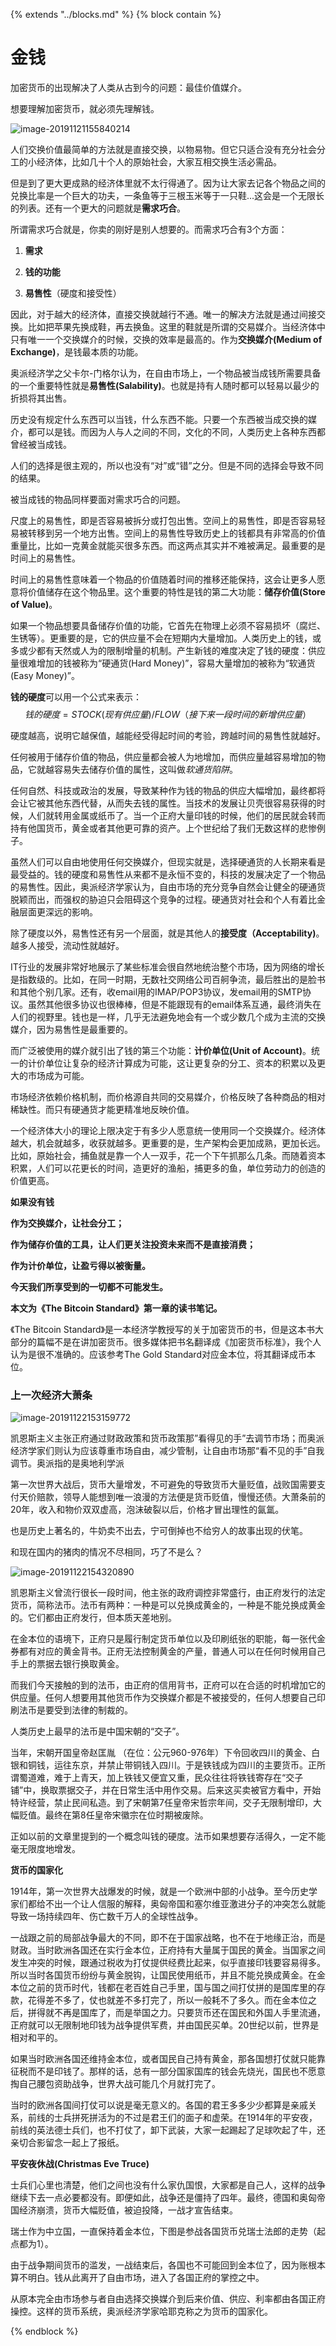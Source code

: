 {% extends "../blocks.md" %} {% block contain %}


# 金钱

加密货币的出现解决了人类从古到今的问题：最佳价值媒介。

想要理解加密货币，就必须先理解钱。

![image-20191121155840214](../assets/images/image-20191121155840214.png)

人们交换价值最简单的方法就是直接交换，以物易物。但它只适合没有充分社会分工的小经济体，比如几十个人的原始社会，大家互相交换生活必需品。



但是到了更大更成熟的经济体里就不太行得通了。因为让大家去记各个物品之间的兑换比率是一个巨大的功夫，一条鱼等于三根玉米等于一只鞋...这会是一个无限长的列表。还有一个更大的问题就是**需求巧合**。



所谓需求巧合就是，你卖的刚好是别人想要的。而需求巧合有3个方面：

1. **需求**

2. **钱的功能**

3. **易售性**（硬度和接受性）

   

因此，对于越大的经济体，直接交换就越行不通。唯一的解决方法就是通过间接交换。比如把苹果先换成鞋，再去换鱼。这里的鞋就是所谓的交易媒介。当经济体中只有唯一一个交换媒介的时候，交换的效率是最高的。作为**交换媒介(Medium of Exchange)**，是钱最本质的功能。



奥派经济学之父卡尔-门格尔认为，在自由市场上，一个物品被当成钱所需要具备的一个重要特性就是**易售性(Salability)**。也就是持有人随时都可以轻易以最少的折损将其出售。



历史没有规定什么东西可以当钱，什么东西不能。只要一个东西被当成交换的媒介，都可以是钱。而因为人与人之间的不同，文化的不同，人类历史上各种东西都曾经被当成钱。

人们的选择是很主观的，所以也没有“对”或“错”之分。但是不同的选择会导致不同的结果。

被当成钱的物品同样要面对需求巧合的问题。



尺度上的易售性，即是否容易被拆分或打包出售。空间上的易售性，即是否容易轻易被转移到另一个地方出售。空间上的易售性导致历史上的钱都具有非常高的价值重量比，比如一克黄金就能买很多东西。而这两点其实并不难被满足。最重要的是时间上的易售性。



时间上的易售性意味着一个物品的价值随着时间的推移还能保持，这会让更多人愿意将价值储存在这个物品里。这个重要的特性是钱的第二大功能：**储存价值(Store of Value)**。



如果一个物品想要具备储存价值的功能，它首先在物理上必须不容易损坏（腐烂、生锈等）。更重要的是，它的供应量不会在短期内大量增加。人类历史上的钱，或多或少都有天然或人为的限制增量的机制。产生新钱的难度决定了钱的硬度：供应量很难增加的钱被称为“硬通货(Hard Money)”，容易大量增加的被称为“软通货(Easy Money)”。



**钱的硬度**可以用一个公式来表示：
$$
钱的硬度=STOCK(现有供应量)/FLOW（接下来一段时间的新增供应量）
$$


硬度越高，说明它越保值，越能经受得起时间的考验，跨越时间的易售性就越好。



任何被用于储存价值的物品，供应量都会被人为地增加，而供应量越容易增加的物品，它就越容易失去储存价值的属性，这叫做*软通货陷阱*。



任何自然、科技或政治的发展，导致某种作为钱的物品的供应大幅增加，最终都将会让它被其他东西代替，从而失去钱的属性。当技术的发展让贝壳很容易获得的时候，人们就转用金属或纸币了。当一个正府大量印钱的时候，他们的居民就会转而持有他国货币，黄金或者其他更可靠的资产。上个世纪给了我们无数这样的悲惨例子。



虽然人们可以自由地使用任何交换媒介，但现实就是，选择硬通货的人长期来看是最受益的。钱的硬度和易售性从来都不是永恒不变的，科技的发展决定了一个物品的易售性。因此，奥派经济学家认为，自由市场的充分竞争自然会让健全的硬通货脱颖而出，而强权的胁迫只会阻碍这个竞争的过程。硬通货对社会和个人有着比金融层面更深远的影响。



除了硬度以外，易售性还有另一个层面，就是其他人的**接受度（Acceptability)**。越多人接受，流动性就越好。



IT行业的发展非常好地展示了某些标准会很自然地统治整个市场，因为网络的增长是指数级的。比如，在同一时期，无数社交网络公司百舸争流，最后胜出的是脸书和其他个别几家。还有，收email用的IMAP/POP3协议，发email用的SMTP协议。虽然其他很多协议也很棒棒，但是不能跟现有的email体系互通，最终消失在人们的视野里。钱也是一样，几乎无法避免地会有一个或少数几个成为主流的交换媒介，因为易售性是最重要的。



而广泛被使用的媒介就引出了钱的第三个功能：**计价单位(Unit of Account)**。统一的计价单位让复杂的经济计算成为可能，这让更复杂的分工、资本的积累以及更大的市场成为可能。



市场经济依赖价格机制，而价格源自共同的交易媒介，价格反映了各种商品的相对稀缺性。而只有硬通货才能更精准地反映价值。



一个经济体大小的理论上限决定于有多少人愿意统一使用同一个交换媒介。经济体越大，机会就越多，收获就越多。更重要的是，生产架构会更加成熟，更加长远。比如，原始社会，捕鱼就是靠一个人一双手，花一个下午抓那么几条。而随着资本积累，人们可以花更长的时间，造更好的渔船，捕更多的鱼，单位劳动力的创造的价值更高。



**如果没有钱**

**作为交换媒介，让社会分工；**

**作为储存价值的工具，让人们更关注投资未来而不是直接消费；**

**作为计价单位，让盈亏得以被衡量。**



**今天我们所享受到的一切都不可能发生。**



**本文为《The Bitcoin Standard》第一章的读书笔记。**

《The Bitcoin Standard》是一本经济学教授写的关于加密货币的书，但是这本书大部分的篇幅不是在讲加密货币。很多媒体把书名翻译成《加密货币标准》，我个人认为是很不准确的。应该参考The Gold Standard对应金本位，将其翻译成币本位。



### **上一次经济大萧条**



![image-20191122153159772](../assets/images/image-20191122153159772.png)



​       凯恩斯主义主张正府通过财政政策和货币政策那”看得见的手”去调节市场；而奥派经济学家们则认为应该尊重市场自由，减少管制，让自由市场那“看不见的手”自我调节。奥派指的是奥地利学派

第一次世界大战后，货币大量增发，不可避免的导致货币大量贬值，战败国需要支付天价赔款，领导人能想到唯一浪漫的方法便是货币贬值，慢慢还债。大萧条前的20年，收入和物价双双虚高，泡沫破裂以后，价格才冒出理性的氤氲。

也是历史上著名的，牛奶卖不出去，宁可倒掉也不给穷人的故事出现的伏笔。

和现在国内的猪肉的情况不尽相同，巧了不是么？

![image-20191122154320890](../assets/images/image-20191122154320890.png)



凯恩斯主义曾流行很长一段时间，他主张的政府调控非常盛行，由正府发行的法定货币，简称法币。法币有两种：一种是可以兑换成黄金的，一种是不能兑换成黄金的。它们都由正府发行，但本质天差地别。



在金本位的语境下，正府只是履行制定货币单位以及印刷纸张的职能，每一张代金券都有对应的黄金背书。正府无法控制黄金的产量，普通人可以在任何时候用自己手上的票据去银行换取黄金。



而我们今天接触的到的法币，由正府的信用背书，正府可以在合适的时机增加它的供应量。任何人想要用其他货币作为交换媒介都是不被接受的，任何人想要自己印刷法币是要受到法律的制裁的。



人类历史上最早的法币是中国宋朝的“交子”。



当年，宋朝开国皇帝赵匡胤 （在位：公元960-976年）下令回收四川的黄金、白银和铜钱，运往东京，并禁止带铜钱入四川。于是铁钱成为四川的主要货币。正所谓蜀道难，难于上青天，加上铁钱又便宜又重，民众往往将铁钱寄存在“交子铺”中，换取票据交子，并在日常生活中用作交易。后来这买卖被官方看中，开始特许经营，禁止民间私造。到了宋朝第7任皇帝宋哲宗年间，交子无限制增印，大幅贬值。最终在第8任皇帝宋徽宗在位时期被废除。



正如以前的文章里提到的一个概念叫钱的硬度。法币如果想要存活得久，一定不能毫无限度地增发。





**货币的国家化**



1914年，第一次世界大战爆发的时候，就是一个欧洲中部的小战争。至今历史学家们都给不出一个让人信服的解释，奥匈帝国和塞尔维亚激进分子的冲突怎么就能导致一场持续四年、伤亡数千万人的全球性战争。



一战跟之前的局部战争最大的不同，即不在于国家战略，也不在于地缘正治，而是财政。当时欧洲各国还在实行金本位，正府持有大量属于国民的黄金。当国家之间发生冲突的时候，跟通过税收为打仗提供经费比起来，似乎直接印钱要容易得多。所以当时各国货币纷纷与黄金脱钩，让国民使用纸币，并且不能兑换成黄金。在金本位之前的货币时代，钱都在老百姓自己手里，国与国之间打仗拼的是国库里的存款，花得差不多了，仗也就差不多打完了，所以一般耗不了多久。而在金本位之后，拼得就不再是国库了，而是举国之力。只要货币还在国民和外国人手里流通，正府就可以无限制地印钱为战争提供军费，并由国民买单。20世纪以前，世界是相对和平的。



如果当时欧洲各国还维持金本位，或者国民自己持有黄金，那各国想打仗就只能靠征税而不是印钱了。那样的话，总有一部分国家国库的钱会先烧光，国民也不愿意掏自己腰包资助战争，世界大战可能几个月就打完了。



当时的欧洲各国间打仗可以说是毫无意义的。各国的君王多多少少都算是亲戚关系，前线的士兵拼死拼活为的不过是君王们的面子和虚荣。在1914年的平安夜，前线的英法德士兵们，也不打仗了，卸下武装，大家一起踢起了足球吹起了牛，还亲切合影留念一起上了报纸。

**平安夜休战(Christmas Eve Truce)**



士兵们心里也清楚，他们之间也没有什么家仇国恨，大家都是自己人，这样的战争继续下去一点必要都没有。即便如此，战争还是僵持了四年。最终，德国和奥匈帝国经济崩溃，货币大幅贬值，被迫投降，一战才宣告结束。



瑞士作为中立国，一直保持着金本位，下图是参战各国货币兑瑞士法郎的走势（起点都为1）。



由于战争期间货币的滥发，一战结束后，各国也不可能回到金本位了，因为账根本算不明白。钱从此离开了自由市场，进入了各国正府的掌控之中。



从原本完全由市场参与者自由选择交换媒介到后来价值、供应、利率都由各国正府操控。这样的货币系统，奥派经济学家哈耶克称之为货币的国家化。


{% endblock %}